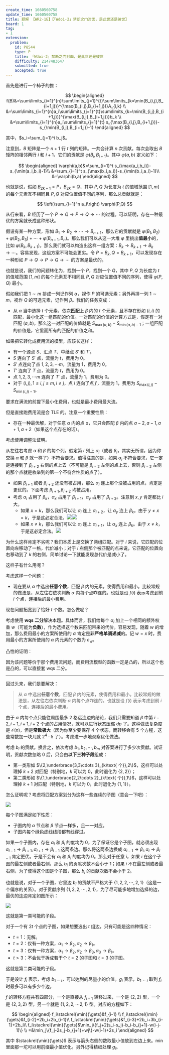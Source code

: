 ```yaml
---
create_time: 1660560758
update_time: 1660560758
title: 题解 【WR2-1E】【「Wdoi-2」禁断之门对面，是此世还是彼世】
board: 1
tag:
- 1
extension:
  problem:
    id: P8544
    type: P
    title: 「Wdoi-2」禁断之门对面，是此世还是彼世
    difficulty: 2147483647
    submitted: true
    accepted: true
---
```

首先是进行一个柿子的推：

$$
\begin{aligned}
f(B)&=\sum\limits_{i=1}^{n}\sum\limits_{j=1}^{t}\sum\limits_{k=\min(B_{i,j},B_{i+1,j})}^{\max(B_{i,j},B_{i+1,j})}A_{i,k} \\
&=\sum\limits_{i=1}^{n}a_i\sum\limits_{j=1}^{t}\sum\limits_{k=\min(B_{i,j},B_{i+1,j})}^{\max(B_{i,j},B_{i+1,j})}b_k \\
&=\sum\limits_{i=1}^{n}a_i\sum\limits_{j=1}^{t} s_{\max(B_{i,j},B_{i+1,j})}-s_{\min(B_{i,j},B_{i+1,j})-1} 
\end{aligned}
$$

其中，$s_i=\sum_{j=1}^i b_j$。

注意到，$B$ 矩阵是一个 $n+1$ 行 $t$ 列的矩阵。一共会计算 $n$ 次贡献。每次会取出 $B$ 矩阵的相邻两行 $i$ 和 $i+1$，它们的贡献是 $\varphi(B_i,B_{i+1})$。其中 $\varphi(a,b)$ 定义如下：

$$
\begin{aligned}
\varphi(a,b)&=\sum_{i=1}^t s_{\max(a_i,b_i)}-s_{\min(a_i,b_i)-1}\\
&=\sum_{i=1}^t s_{\max(b_i,a_i)}-s_{\min(b_i,a_i)-1}\\
&=\varphi(b,a)
\end{aligned}
$$

也就是说，假如 $B_{2k+1}=P$，$B_{2k}=Q$，其中 $P,Q$ 为长度为 $t$ 的值域范围 $[1,m]$ 的每个元素互不相同且 $P,Q$ 对应位置值不同的序列，那么总贡献就是：

$$
\left(\sum_{i=1}^n a_i\right) \varphi(P,Q)
$$

从行来看，$B$ 经历了一个 $P\to Q\to P\to Q\to \cdots$ 的过程。可以证明，存在一种最优的方案就长成这种形状。

假设有某一种方案，形如 $B_1\to B_2\to \cdots \to B_{n+1}$，那么它的贡献就是 $\varphi(B_1,B_2)+\varphi(B_2,B_3)+\cdots+\varphi(B_{n-1},B_n)$。那么我们可以从这一大堆 $\varphi$ 里挑出**值最小**的，比如 $\varphi(B_k,B_{k+1})$。那么我们就可以构造出这样一组方案：$B_k\to B_{k+1}\to B_k\to \cdots$。容易发现，这组方案不可能会更劣。令 $P=B_k,Q=B_{k+1}$，可以发现存在一种形如 $P\to Q\to P\to Q\to \cdots$ 的方案是最优的。

也就是说，我们的问题转化为，找到一个 $P$，找到一个 $Q$，其中 $P,Q$ 为长度为 $t$ 的值域范围 $[1,m]$ 的每个元素互不相同且 $P,Q$ 对应位置值不同的序列，使得 $\varphi (P,Q)$ 最小。

假如我们把 $1\sim m$ 排成一列记作列 $\alpha$，视作 $P$ 的可选元素；另外再排一列 $1\sim m$，视作 $Q$ 的可选元素，记作列 $\beta$。我们的任务变成：

- 从 $\alpha$ 当中选择 $t$ 个元素，依次**匹配**上 $\beta$ 内的 $t$ 个元素，且不存在形如 $(i,i)$ 的匹配，最小化这一组匹配的价值。一对匹配的价值的计算方式是，假定有一对匹配 $(a,b)$，那么这一对匹配的价值就是 $S_{\max(a,b)}-S_{\min(a,b)-1}$；一组匹配的价值是，它里面所有的匹配的价值之和。

如果把它转化成费用流的模型，应该长这样：

- 有一个源点 $S$、汇点 $T$、中继点 $S'$ 和 $T'$。
- $S$ 连向了 $S'$ 点，流量为 $t$，费用为 $0$。
- $S'$ 点连向了点 $1,2,3,\cdots m$，流量为 $1$，费用为 $0$。
- $T'$ 连向了 $T$ 点，流量为 $t$，费用为 $0$。
- 点 $1,2,3,\cdots m$ 连向了 $T'$ 点，流量为 $1$，费用为 $0$。
- 对于 $(i,j),1\le i,j\le m,i\neq j$，点 $i$ 连向了点 $j'$，流量为 $1$，费用为 $S_{\max(i,j)}-S_{\min(i,j)-1}$。

要求在满流的前提下最小化费用，也就是最小费用最大流。

但是直接跑费用流是会 $\text{TLE}$ 的。注意一个重要性质：

- 存在一种最优解，对于任意 $\alpha$ 内的点 $a$，它只会匹配 $\beta$ 内的点 $a-2,a-1,a+1,a+2$（如果这个点存在的话）。

考虑使用调整法证明。

从左往右考虑 $\alpha$ 和 $\beta$ 的每个列。假定第 $i$ 列上 $\alpha_i$（或者 $\beta_i$，其实无所谓，因为你交换 $\alpha$ 和 $\beta$ 就一样了）不符合要求。值得注意的是，如果 $\alpha_i$ 不符合要求，它一定是连接到了 $\beta_{i+2}$ 右侧的点上去（不可能是 $\beta_{i-2}$ 左侧的点上去，否则 $\beta_{i-2}$ 左侧的那个点就是枚举到的第一个不符合性质的点了）。

- 如果 $\beta_{i+1}$ 或者 $\beta_{i+2}$ 还没有被占用，那么 $\alpha_i$ 连上那个没被占用的点，肯定是更优的。下面考虑 $\beta_{i+1},\beta_{i+2}$ 均被占用。
- 考虑 $\alpha_i$ 占用了 $\beta_k$，$\alpha_{x}$ 占用了 $\beta_{i+1}$，$\alpha_y$ 占用了 $\beta_{i+2}$。注意到 $x,y$ 肯定都比 $i$ 大。
  - 如果 $x=k$，那么我们可以让 $\alpha_i$ 连上 $\alpha_{i+2}$，让 $\alpha_{y}$ 连上 $\beta_k$。由于 $y\neq x=k$，于是这必定合法。![](https://cdn.luogu.com.cn/upload/image_hosting/nqacgjgi.png)![](https://cdn.luogu.com.cn/upload/image_hosting/mokrt3dn.png)
  - 如果 $x\neq k$，那么我们可以让 $\alpha_i$ 连上 $\alpha_{i+1}$，让 $\alpha_{x}$ 连上 $\beta_k$。由于 $x\neq k$，于是这必定合法。![](https://cdn.luogu.com.cn/upload/image_hosting/j58zojf0.png)

为什么这样肯定不劣呢？我们本质上是交换了两组匹配。对于 $i$ 来说，它匹配的位置向左移动了一格，代价减小；对于 $i$ 右侧那个被匹配的点来说，它匹配的位置向右移动到了 $k$ 的右侧，简单讨论一下就能发现总代价是减小了。

这样子有什么用呢？

考虑这样一个问题：

- 现在要从 $\alpha$ 中选出**任意个数**，匹配 $\beta$ 内的元素，使得费用和最小。比较常规的做法是，从左往右依次判断 $\alpha$ 内每个点咋连的。也就是设 $f(i)$ 表示考虑到前 $i$ 个点，连接后的最小费用。

现在问题拓宽到了恰好 $t$ 个数。怎么做呢？

考虑使用 $\textbf{wqs}$ **二分**解决本题。具体而言，我们给每个 $\alpha_i$ 加上一个相同的额外权重 $w$（可能为**负数**），作为选择这个数来匹配带来的代价。容易发现，随着 $w$ 的增加，那么费用最小的方案所使用的 $\alpha$ 肯定是**非严格单调递减**的。记 $w=x$ 时，费用最小的方案所使用的 $\alpha$ 内元素的个数为 $c_w$。

凸性的证明：

因为该问题等价于那个费用流问题，而费用流模型的函数一定是凸的，所以这个也是凸的，可以直接套 $\text{wqs}$ 二分。

---

回过头来，我们是要解决：

> 从 $\alpha$ 中选出**任意个数**，匹配 $\beta$ 内的元素，使得费用和最小。比较常规的做法是，从左往右依次判断 $\alpha$ 内每个点咋连的。也就是设 $f(i)$ 表示考虑到前 $i$ 个点，连接后的最小费用。

由于 $\alpha$ 内每个点只能往周围最多 $2$ 格远连边的结论，我们只需要知道 $\beta$ 中第 $i-2,i-1,i+1,i+2$ 个点的占用情况，就可以进行状态压缩 $dp$ 了。这种做法复杂度是 $\mathcal O(n)$，但是**常数极大**（因为你至少要保存 $4$ 个状态，而转移会有 $5$ 个方程，这些常数加一块儿就 $2^4\cdot 5$ 了）。考虑进一步地观察优化做法。

考虑 $b_i$ 的贡献。换言之，依次考虑 $b_1,b_2,\cdots,b_m$ 对答案进行了多少次贡献。试证明，贡献次数忽略 $0$ 后，只会由**以下三种子段**组成：

- 第一类形如 $\{2,\underbrace{3,3\cdots 3}_{k\text{ 个}},2\}$，这样可以处理掉 $k+2$ 对匹配（特别地，$k$ 可以为 $0$，此时退化为 $\{2,2\}$）；
- 第二类形如 $\{1,\underbrace{2,2\cdots 2}_{k\text{ 个}},1\}$，这样可以处理掉 $k+1$ 对匹配（特别地，$k$ 可以为 $0$，此时退化为 $\{1,1\}$）。

怎么证明呢？考虑将匹配方案划分为这样一些连续的子图（意会一下吧）：

![](https://cdn.luogu.com.cn/upload/image_hosting/ybfancdo.png)

每个子图满足如下性质：

- 子图内的 $\alpha$ 节点和 $\beta$ 节点一样多，且一一对应。
- 子图内每个绿色虚线线段都有线穿过。

如果一个子图内，存在 $\alpha_i$ 和 $\beta_i$ 的度均为 $0$，为了保证它是个子图，就必须出现 $\alpha_{i-1}\to\beta_{i+1},\alpha_{i+1}\to\beta_{i-1}$ 这两条边。那么将这两条边换成 $\alpha_{i-1}\to\beta_i,\alpha_{i}\to\beta_{i-1}$ 肯定更优。于是不会有 $\alpha_i$ 和 $\beta_i$ 的度均为 $0$。那么对于任意 $i$，如果 $i$ 在这个子图的最左侧或者最右侧，那么 $b_i$ 的贡献次数不会小于 $1$；如果 $i$ 不在最左侧或者最右侧，为了使得这个图是个子图，那么 $b_i$ 的贡献次数不会小于 $2$。

也就是说，对于一个子图，它里边 $b_i$ 的贡献不严格大于 $\{1,2,2,\cdots,2,1\}$（这是一个偏序的关系）。对于贡献序列 $\{1,2,2,\cdots,2,1\}$，为了尽可能多地增加选择的边，最优的连边肯定如图所示：

![](https://cdn.luogu.com.cn/upload/image_hosting/5wyz2tk4.png)

这就是第一类可能的子段。

对于一个有 $2t$ 个点的子图，如果想要选出 $t$ 组边，只有可能是这四种情况：

- $t=1$：无解。
- $t=2$：仅有一种方案，$\alpha_1\to\beta_2,\alpha_2\to\beta_1$。
- $t=3$：仅有一种方案，$\alpha_1\to\beta_2,\alpha_2\to\beta_3,\alpha_3\to\beta_1$。
- $t>3$：不会优于拆成若干个 $t=2$ 的子图和 $t=3$ 的子图。

这就是第二类可能的子段。

于是设计 $f_i$ 表示，考虑 $b_{1\sim i}$，可以达到的尽量小的价值。$g_i$ 表示，$b_{1\sim i}$ 取到 $f_i$ 时最多可以有多少个边。

$f$ 的转移方程共有四部分，一个是直接从 $f_{i-1}$ 转移过来，一个是 $\{2,2\}$ 型，一个是 $\{2,3,2\}$ 型，另一个就是 $\{1,2,2,\cdots 2,1\}$ 型。对应的方程如下：

$$
\begin{aligned}
f_i\stackrel{\min}{\gets}&f_{i-1} \\
f_i\stackrel{\min}{\gets}&f_{i-2}+2b_i+2b_{i-1}\\
f_i\stackrel{\min}{\gets}&f_{i-3}+2b_i+3b_{i-1}+2b_i\\
f_i\stackrel{\min}{\gets}&\min_j\{f_j+2(s_i-s_j)-b_i-b_{j+1}-w(i-j-1)\} \\
=&\min_j\{f_j-2s_j-b_{j+1}+wj\}-w(i-1)+2s_i
\end{aligned}
$$

其中 $\stackrel{\min}{\gets}$ 表示与箭头右侧的数取最小值放到左边上来。$\min$ 里面那一坨可以用前缀最小值优化。另外记得精细处理 $g_i$。

